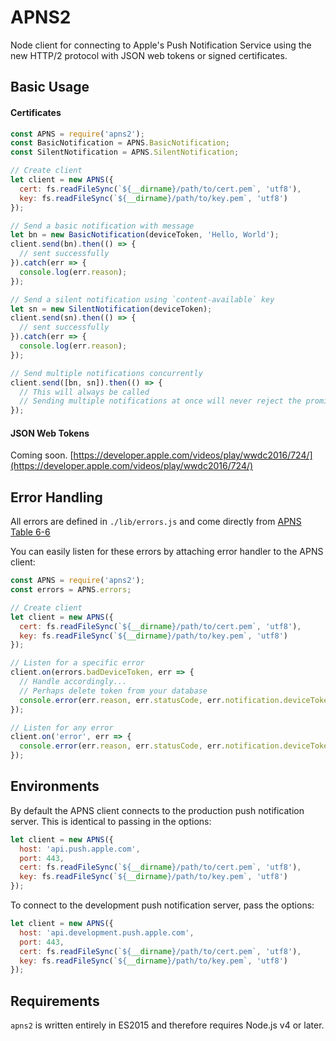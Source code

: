 APNS2
=====

Node client for connecting to Apple's Push Notification Service using the new HTTP/2 protocol with JSON web tokens or signed certificates.

## Basic Usage

#### Certificates

```javascript
const APNS = require('apns2');
const BasicNotification = APNS.BasicNotification;
const SilentNotification = APNS.SilentNotification;

// Create client
let client = new APNS({
  cert: fs.readFileSync(`${__dirname}/path/to/cert.pem`, 'utf8'),
  key: fs.readFileSync(`${__dirname}/path/to/key.pem`, 'utf8')
});

// Send a basic notification with message
let bn = new BasicNotification(deviceToken, 'Hello, World');
client.send(bn).then(() => {
  // sent successfully
}).catch(err => {
  console.log(err.reason);
});

// Send a silent notification using `content-available` key
let sn = new SilentNotification(deviceToken);
client.send(sn).then(() => {
  // sent successfully
}).catch(err => {
  console.log(err.reason);
});

// Send multiple notifications concurrently
client.send([bn, sn]).then(() => {
  // This will always be called
  // Sending multiple notifications at once will never reject the promise
});
```

#### JSON Web Tokens

Coming soon. [https://developer.apple.com/videos/play/wwdc2016/724/](https://developer.apple.com/videos/play/wwdc2016/724/)

## Error Handling

All errors are defined in `./lib/errors.js` and come directly from [APNS Table 6-6](https://developer.apple.com/library/ios/documentation/NetworkingInternet/Conceptual/RemoteNotificationsPG/Chapters/APNsProviderAPI.html#//apple_ref/doc/uid/TP40008194-CH101-SW5)

You can easily listen for these errors by attaching error handler to the APNS client:

```javascript
const APNS = require('apns2');
const errors = APNS.errors;

// Create client
let client = new APNS({
  cert: fs.readFileSync(`${__dirname}/path/to/cert.pem`, 'utf8'),
  key: fs.readFileSync(`${__dirname}/path/to/key.pem`, 'utf8')
});

// Listen for a specific error
client.on(errors.badDeviceToken, err => {
  // Handle accordingly...
  // Perhaps delete token from your database
  console.error(err.reason, err.statusCode, err.notification.deviceToken);
});

// Listen for any error
client.on('error', err => {
  console.error(err.reason, err.statusCode, err.notification.deviceToken);
});
```

## Environments

By default the APNS client connects to the production push notification server. This is identical to passing in the options:

```javascript
let client = new APNS({
  host: 'api.push.apple.com',
  port: 443,
  cert: fs.readFileSync(`${__dirname}/path/to/cert.pem`, 'utf8'),
  key: fs.readFileSync(`${__dirname}/path/to/key.pem`, 'utf8')
});
```

To connect to the development push notification server, pass the options:

```javascript
let client = new APNS({
  host: 'api.development.push.apple.com',
  port: 443,
  cert: fs.readFileSync(`${__dirname}/path/to/cert.pem`, 'utf8'),
  key: fs.readFileSync(`${__dirname}/path/to/key.pem`, 'utf8')
});
```

## Requirements

`apns2` is written entirely in ES2015 and therefore requires Node.js v4 or later.
